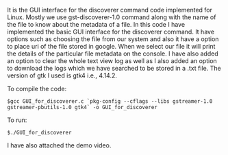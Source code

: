 	
  It is the GUI interface for the discoverer command code implemented for Linux. Mostly we use gst-discoverer-1.0 command along with the name of the file to know about the metadata of a file. In this code I have implemented the basic GUI interface for the discoverer command. It have options such as choosing the file from our system and also it have a option to place uri of the file stored in google. When we select our file it will print the details of the particular file metadata on the console. I have also added an option to clear the whole text view log as well as I also added an option to download the logs which we have searched to be stored in a .txt file. The version of gtk I used is gtk4 i.e., 4.14.2.

To compile the code:

	$gcc GUI_for_discoverer.c `pkg-config --cflags --libs gstreamer-1.0 gstreamer-pbutils-1.0 gtk4` -o GUI_for_discoverer

To run:

	$./GUI_for_discoverer

  I have also attached the demo video.
